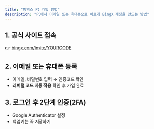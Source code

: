 ```yaml
---
title: "빙엑스 PC 가입 방법"
description: "PC에서 이메일 또는 휴대폰으로 빠르게 BingX 계정을 만드는 방법"
---
```


## 1. 공식 사이트 접속
👉 [bingx.com/invite/YOURCODE](https://bingx.com/invite/YOURCODE)

## 2. 이메일 또는 휴대폰 등록
- 이메일, 비밀번호 입력 → 인증코드 확인  
- **레퍼럴 코드 자동 적용** 확인 후 가입 완료

## 3. 로그인 후 2단계 인증(2FA)
- Google Authenticator 설정  
- 백업키는 꼭 저장하기
